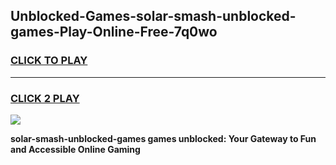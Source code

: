 
## Unblocked-Games-solar-smash-unblocked-games-Play-Online-Free-7q0wo
<h3>
<a href="https://premium76.site?title=solar-smash-unblocked-games&ref=26A">CLICK TO PLAY</a></h3>
<hr>

<h3>
<a href="https://premium76.site?title=solar-smash-unblocked-games&ref=26A">CLICK 2 PLAY</a>
  
</h3>

<a href="https://premium76.site?title=solar-smash-unblocked-games&ref=26A"><img src="https://clearcache.store/games.png"></a>


**solar-smash-unblocked-games games unblocked: Your Gateway to Fun and Accessible Online Gaming**
